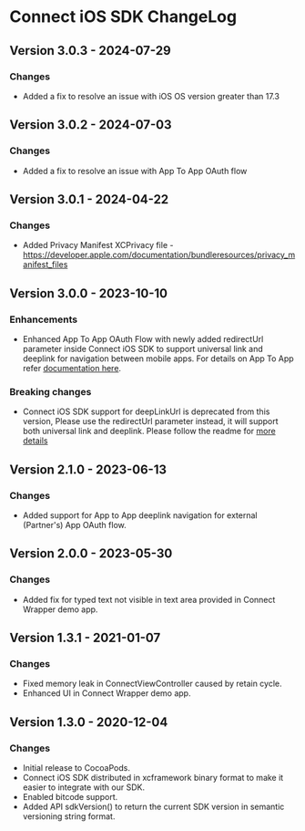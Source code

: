 # Connect iOS SDK ChangeLog

## Version 3.0.3 - 2024-07-29
### Changes
- Added a fix to resolve an issue with iOS OS version greater than 17.3

## Version 3.0.2 - 2024-07-03
### Changes
- Added a fix to resolve an issue with App To App OAuth flow 


## Version 3.0.1 - 2024-04-22 
### Changes
- Added Privacy Manifest XCPrivacy file - https://developer.apple.com/documentation/bundleresources/privacy_manifest_files

## Version 3.0.0 - 2023-10-10

### Enhancements
- Enhanced App To App OAuth Flow with newly added redirectUrl parameter inside Connect iOS SDK to support universal link and deeplink for navigation between mobile apps. For details on App To App refer [documentation here](https://developer.mastercard.com/open-banking-us/documentation/connect/mobile-sdks/).

### Breaking changes
- Connect iOS SDK support for deepLinkUrl is deprecated from this version, Please use the redirectUrl parameter instead, it will support both universal link and deeplink. Please follow the readme for [more details](https://github.com/Mastercard/connect-ios-sdk/blob/main/README.md)

## Version 2.1.0 - 2023-06-13
### Changes
- Added support for App to App deeplink navigation for external (Partner's) App OAuth flow.

## Version 2.0.0 - 2023-05-30
### Changes
- Added fix for typed text not visible in text area provided in Connect Wrapper demo app.


## Version 1.3.1 - 2021-01-07

### Changes
- Fixed memory leak in ConnectViewController caused by retain cycle.
- Enhanced UI in Connect Wrapper demo app.

## Version 1.3.0 - 2020-12-04

### Changes
- Initial release to CocoaPods.
- Connect iOS SDK distributed in xcframework binary format to make it easier to integrate with our SDK.
- Enabled bitcode support.
- Added API sdkVersion() to return the current SDK version in semantic versioning string format.
